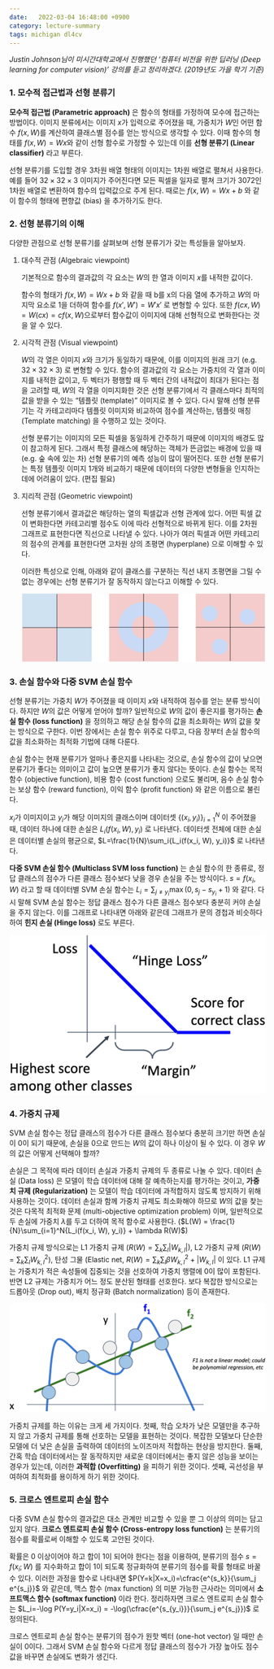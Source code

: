 ```yaml
---
date:   2022-03-04 16:48:00 +0900
category: lecture-summary
tags: michigan dl4cv
---
```


*Justin Johnson님이 미시간대학교에서 진행했던 ‘컴퓨터 비전을 위한 딥러닝 (Deep learning for computer vision)’ 강의를 듣고 정리하겠다. (2019년도 가을 학기 기준)*

### 1. 모수적 접근법과 선형 분류기

**모수적 접근법 (Parametric approach)** 은 함수의 형태를 가정하여 모수에 접근하는 방법이다. 이미지 분류에서는 이미지 $x$가 입력으로 주어졌을 때, 가중치가 $W$인 어떤 함수 $f(x, W)$를 계산하여 클래스별 점수를 얻는 방식으로 생각할 수 있다. 이때 함수의 형태를 $f(x, W) = Wx$와 같이 선형 함수로 가정할 수 있는데 이를 **선형 분류기 (Linear classifier)** 라고 부른다.

선형 분류기를 도입할 경우 3차원 배열 형태의 이미지는 1차원 배열로 펼쳐서 사용한다. 예를 들어 $32 \times 32 \times 3$ 이미지가 주어진다면 모든 픽셀을 일자로 펼쳐 크기가 $3072$인 1차원 배열로 변환하여 함수의 입력값으로 주게 된다. 때로는 $f(x, W) = Wx + b$ 와 같이 함수의 형태에 편향값 (bias) 을 추가하기도 한다.

### 2. 선형 분류기의 이해

다양한 관점으로 선형 분류기를 살펴보며 선형 분류기가 갖는 특성들을 알아보자.

1. 대수적 관점 (Algebraic viewpoint)
    
    기본적으로 함수의 결과값의 각 요소는 $W$의 한 열과 이미지 $x$를 내적한 값이다.
    
    함수의 형태가 $f(x, W) = Wx + b$ 와 같을 때 b를 x의 다음 열에 추가하고 $W$의 마지막 요소로 1을 더하여 함수를 $f(x', W') = W'x'$ 로 변형할 수 있다. 또한 $f(cx, W) = W(cx) = cf(x, W)$으로부터 함수값이 이미지에 대해 선형적으로 변화한다는 것을 알 수 있다.
    
2. 시각적 관점 (Visual viewpoint)
    
    $W$의 각 열은 이미지 $x$와 크기가 동일하기 때문에, 이를 이미지의 원래 크기 (e.g. $32 \times 32 \times 3$) 로 변형할 수 있다. 함수의 결과값의 각 요소는 가중치의 각 열과 이미지를 내적한 값이고, 두 벡터가 평행할 때 두 벡터 간의 내적값이 최대가 된다는 점을 고려할 때, $W$의 각 열을 이미지화한 것은 선형 분류기에서 각 클래스마다 최적의 값을 받을 수 있는 “템플릿 (template)” 이미지로 볼 수 있다. 다시 말해 선형 분류기는 각 카테고리마다 템플릿 이미지와 비교하여 점수를 계산하는, 템플릿 매칭 (Template matching) 을 수행하고 있는 것이다.
    
    선형 분류기는 이미지의 모든 픽셀을 동일하게 간주하기 때문에 이미지의 배경도 많이 참고하게 된다. 그래서 특정 클래스에 해당하는 객체가 뜬금없는 배경에 있을 때 (e.g. 숲 속에 있는 차) 선형 분류기의 예측 성능이 많이 떨어진다. 또한 선형 분류기는 특정 템플릿 이미지 1개와 비교하기 때문에 데이터의 다양한 변형들을 인지하는 데에 어려움이 있다. (편집 필요)
    
3. 지리적 관점 (Geometric viewpoint)
    
    선형 분류기에서 결과값은 해당하는 열의 픽셀값과 선형 관계에 있다. 어떤 픽셀 값이 변화한다면 카테고리별 점수도 이에 따라 선형적으로 바뀌게 된다. 이를 2차원 그래프로 표현한다면 직선으로 나타낼 수 있다. 나아가 여러 픽셀과 어떤 카테고리의 점수의 관계를 표현한다면 고차원 상의 초평면 (hyperplane) 으로 이해할 수 있다.
    
    이러한 특성으로 인해, 아래와 같이 클래스를 구분하는 직선 내지 초평면을 그릴 수 없는 경우에는 선형 분류기가 잘 동작하지 않는다고 이해할 수 있다.
    
    ![선형 분류기의 한계](/assets/images/2022-03-04-lecture-3-linear-classifier/resource-1.png)
    

### 3. 손실 함수와 다중 SVM 손실 함수

선형 분류기는 가중치 $W$가 주어졌을 때 이미지 $x$와 내적하여 점수를 얻는 분류 방식이다. 하지만 $W$의 값은 어떻게 얻어야 할까? 일반적으로 $W$의 값이 좋은지를 평가하는 **손실 함수 (loss function)** 을 정의하고 해당 손실 함수의 값을 최소화하는 $W$의 값을 찾는 방식으로 구한다. 이번 장에서는 손실 함수 위주로 다루고, 다음 장부터 손실 함수의 값을 최소화하는 최적화 기법에 대해 다룬다.

손실 함수는 현재 분류기가 얼마나 좋은지를 나타내는 것으로, 손실 함수의 값이 낮으면 분류기가 좋다는 의미이고 값이 높으면 분류기가 좋지 않다는 뜻이다. 손실 함수는 목적 함수 (objective function), 비용 함수 (cost function) 으로도 불리며, 음수 손실 함수는 보상 함수 (reward function), 이익 함수 (profit function) 와 같은 이름으로 불린다.

$x_i$가 이미지이고 $y_i$가 해당 이미지의 클래스이며 데이터셋 $\{(x_i, y_i)\}_{i=1}^N$ 이 주어졌을 때, 데이터 하나에 대한 손실은 $L_i(f(x_i, W), y_i)$ 로 나타낸다. 데이터셋 전체에 대한 손실은 데이터별 손실의 평균으로, $L=\frac{1}{N}\sum_i{L_i(f(x_i, W), y_i)}$ 로 나타낸다.

**다중 SVM 손실 함수 (Multiclass SVM loss function)** 는 손실 함수의 한 종류로, 정답 클래스의 점수가 다른 클래스 점수보다 낮을 경우 손실을 주는 방식이다. $s=f(x_i, W)$ 라고 할 때 데이터별 SVM 손실 함수는 $L_i=\sum_{j\neq y_i}{\max(0, s_j-s_{y_i}+1)}$ 와 같다. 다시 말해 SVM 손실 함수는 정답 클래스 점수가 다른 클래스 점수보다 충분히 커야 손실을 주지 않는다. 이를 그래프로 나타내면 아래와 같은데 그래프가 문의 경첩과 비슷하다 하여 **힌지 손실 (Hinge loss)** 로도 부른다.

![다중 SVM 손실 함수 - 힌지 손실](/assets/images/2022-03-04-lecture-3-linear-classifier/resource-2.png)

### 4. 가중치 규제

SVM 손실 함수는 정답 클래스의 점수가 다른 클래스 점수보다 충분히 크기만 하면 손실이 0이 되기 때문에, 손실을 0으로 만드는 $W$의 값이 하나 이상이 될 수 있다. 이 경우 $W$의 값은 어떻게 선택해야 할까?

손실은 그 목적에 따라 데이터 손실과 가중치 규제의 두 종류로 나눌 수 있다. 데이터 손실 (Data loss) 은 모델이 학습 데이터에 대해 잘 예측하는지를 평가하는 것이고, **가중치 규제 (Regularization)** 는 모델이 학습 데이터에 과적합하지 않도록 방지하기 위해 사용하는 것이다. 데이터 손실과 함께 가중치 규제도 최소화해야 하므로 $W$의 값을 찾는 것은 다목적 최적화 문제 (multi-objective optimization problem) 이며, 일반적으로 두 손실에 가중치 $\lambda$를 두고 더하여 목적 함수로 사용한다. ($L(W) = \frac{1}{N}\sum_{i=1}^N{L_i(f(x_i, W), y_i)} + \lambda R(W)$)

가중치 규제 방식으로는 L1 가중치 규제 ($R(W)=\sum_k\sum_l |W_{k, l}|$), L2 가중치 규제 ($R(W)=\sum_k\sum_l W_{k, l}^2$), 탄성 그물 (Elastic net, $R(W)=\sum_k\sum_l \beta W_{k, l}^2 + |W_{k, l}|$ 이 있다. L1 규제는 가중치가 적은 속성들에 집중되는 것을 선호하여 가중치 행렬에 0이 많이 포함된다. 반면 L2 규제는 가중치가 어느 정도 분산된 형태를 선호한다. 보다 복잡한 방식으로는 드롭아웃 (Drop out), 배치 정규화 (Batch normalization) 등이 존재한다.

![가중치 규제 - 단순한 모델 선호](/assets/images/2022-03-04-lecture-3-linear-classifier/resource-3.png)

가중치 규제를 하는 이유는 크게 세 가지이다. 첫째, 학습 오차가 낮은 모델만을 추구하지 않고 가중치 규제를 통해 선호하는 모델을 표현하는 것이다. 복잡한 모델보다 단순한 모델에 더 낮은 손실을 출력하여 데이터의 노이즈마저 적합하는 현상을 방지한다. 둘째, 간혹 학습 데이터에서는 잘 동작하지만 새로운 데이터에서는 좋지 않은 성능을 보이는 경우가 있는데, 이러한 **과적합 (Overfitting)** 을 피하기 위한 것이다. 셋째, 곡선성을 부여하여 최적화를 용이하게 하기 위한 것이다.

### 5. 크로스 엔트로피 손실 함수

다중 SVM 손실 함수의 결과값은 대소 관계만 비교할 수 있을 뿐 그 이상의 의미는 담고 있지 않다. **크로스 엔트로피 손실 함수 (Cross-entropy loss function)** 는 분류기의 점수를 확률로써 이해할 수 있도록 고안된 것이다.

확률은 0 이상이어야 하고 합이 1이 되어야 한다는 점을 이용하여, 분류기의 점수 $s=f(x_i;W)$ 를 지수화하고 합이 1이 되도록 정규화하여 분류기의 점수를 확률 형태로 바꿀 수 있다. 이러한 과정을 함수로 나타내면 $P(Y=k|X=x_i)=\cfrac{e^{s_k}}{\sum_j e^{s_j}}$ 와 같은데, 맥스 함수 (max function) 의 미분 가능한 근사라는 의미에서 **소프트맥스 함수 (softmax function)** 이라 한다. 정리하자면 크로스 엔트로피 손실 함수는 $L_i=-\log P(Y=y_i|X=x_i) = -\log(\cfrac{e^{s_{y_i}}}{\sum_j e^{s_j}})$ 로 정의된다.

크로스 엔트로피 손실 함수는 분류기의 점수가 원핫 벡터 (one-hot vector) 일 때만 손실이 0이다. 그래서 SVM 손실 함수와 다르게 정답 클래스의 점수가 가장 높아도 점수 값을 바꾸면 손실에도 변화가 생긴다.